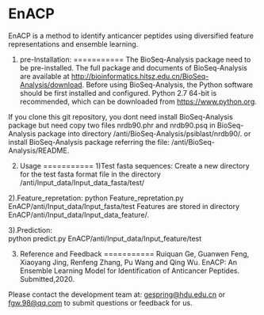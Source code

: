 # EnACP
 
EnACP is a method to identify anticancer peptides using diversified feature representations and ensemble learning.

1. pre-Installation:
===========
The BioSeq-Analysis package need to be pre-installed. The full package and documents of BioSeq-Analysis are available at http://bioinformatics.hitsz.edu.cn/BioSeq-Analysis/download. 
Before using BioSeq-Analysis, the Python software should be first installed and configured. Python 2.7 64-bit is recommended, which can be downloaded from https://www.python.org. 

If you clone this git repository, you dont need install BioSeq-Analysis package but need copy two files nrdb90.phr and nrdb90.psq in BioSeq-Analysis package into directory /anti/BioSeq-Analysis/psiblast/nrdb90/.
or install BioSeq-Analysis package referring the file: /anti/BioSeq-Analysis/README.


2. Usage 
===========
  1)Test fasta sequences: 
	Create a new directory for the test fasta format file in the directory /anti/Input_data/Input_data_fasta/test/

  2).Feature_repretation: 
	python Feature_repretation.py  EnACP/anti/Input_data/Input_fasta/test
	Features are stored in directory EnACP/anti/Input_data/Input_data_feature/.

  3).Prediction:  
	python  predict.py EnACP/anti/Input_data/Input_feature/test


3. Reference and Feedback
===========
 Ruiquan Ge, Guanwen Feng, Xiaoyang Jing, Renfeng Zhang, Pu Wang and Qing Wu. EnACP: An Ensemble Learning Model for Identification of Anticancer Peptides. Submitted,2020.
 
 Please contact the development team at: gespring@hdu.edu.cn or fgw.98@qq.com to submit questions or feedback for us.
